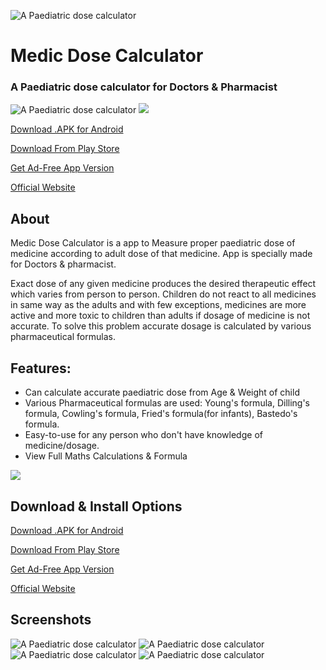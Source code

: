 ![A Paediatric dose calculator](docs/img/screenshotsss0.png)

# Medic Dose Calculator
### A Paediatric dose calculator for Doctors & Pharmacist

![A Paediatric dose calculator](https://img.shields.io/badge/Android-34A853.svg?style=for-the-badge&logo=Android&logoColor=white)
[<img src="https://img.shields.io/badge/Google_Play-414141?style=for-the-badge&logo=google-play&logoColor=white">](https://play.google.com/store/apps/details?id=devesh.medic.dose)


[Download .APK for Android ](https://github.com/DeveshRx/Medic-Dose-Calculator/releases/latest/download/app-free-release.apk)

[Download From Play Store](https://play.google.com/store/apps/details?id=devesh.medic.dose)

[Get Ad-Free App Version](https://play.google.com/store/apps/details?id=devesh.medic.plus)

[Official Website](https://deveshrx.com)



## About
Medic Dose Calculator is a app to Measure proper paediatric dose of medicine according to adult dose of that medicine.
App is specially made for Doctors & pharmacist.

Exact dose of any given medicine produces the desired therapeutic effect which varies from person to person. Children do not react to all medicines in same way as the adults and with few exceptions, medicines are more active and more toxic to children than adults if dosage of  medicine is not accurate. To solve this problem accurate dosage is calculated by various pharmaceutical formulas.

## Features:
* Can calculate accurate paediatric dose from Age & Weight of child
* Various Pharmaceutical formulas are used: Young's formula, Dilling's formula, Cowling's formula, Fried's formula(for infants), Bastedo's formula.
* Easy-to-use for any person who don't have knowledge of medicine/dosage.
* View Full Maths Calculations & Formula 

[<img src="docs/img/google_play_badge.png">](https://play.google.com/store/apps/details?id=devesh.medic.dose)

## Download & Install Options

[Download .APK for Android ](https://github.com/DeveshRx/Medic-Dose-Calculator/releases/latest/download/app-free-release.apk)

[Download From Play Store](https://play.google.com/store/apps/details?id=devesh.medic.dose)

[Get Ad-Free App Version](https://play.google.com/store/apps/details?id=devesh.medic.plus)

[Official Website](https://deveshrx.com)


## Screenshots

![A Paediatric dose calculator](docs/img/screenshotsss1.png)
![A Paediatric dose calculator](docs/img/screenshotsss2.png)
![A Paediatric dose calculator](docs/img/screenshotsss3.png)
![A Paediatric dose calculator](docs/img/screenshotsss4.png)
